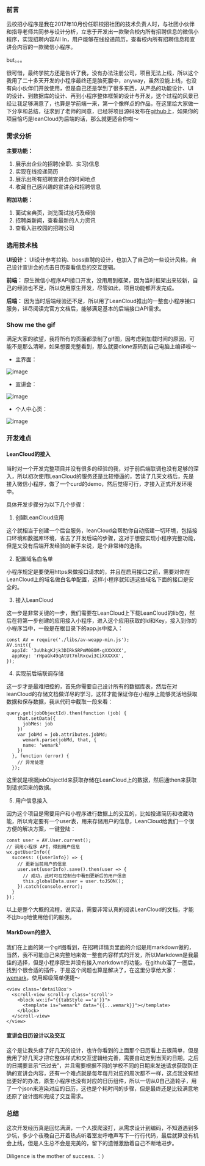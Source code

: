 ### 前言

云校招小程序是我在2017年10月份任职校招社团的技术负责人时，与社团小伙伴和指导老师共同参与设计分析，立志于开发出一款聚合校内所有招聘信息的微信小程序，实现招聘内容All In，用户能够在线投递简历，查看校内所有招聘信息和宣讲会内容的一款微信小程序。

but。。。

很可惜，最终学院方还是告诉了我，没有办法注册公司，项目无法上线，所以这个我用了二十多天开发的小程序最终还是胎死腹中，anyway，虽然没能上线，也没有向小伙伴们开放使用，但是自己还是学到了很多东西，从产品的功能设计、UI的设计、到数据库的设计、再到小程序整体框架的设计与开发，这个过程的风景已经让我足够满意了，也算是学前端一来，第一个像样点的作品，在这里给大家做一下分享和总结，征求到了老师的同意，已经将项目源码发布在[github](https://github.com/Vincedream/cloud-job)上，如果你的项目恰巧是leanCloud为后端的话，那么就更适合你啦～

### 需求分析

**主要功能：**
1. 展示出企业的招聘(全职、实习)信息
2. 实现在线投递简历
3. 展示出所有招聘宣讲会的时间地点
4. 收藏自己感兴趣的宣讲会和招聘信息

**附加功能：**
1. 面试宝典页，浏览面试技巧及经验
2. 招聘类新闻，查看最新的人力资讯
3. 查看入驻校园的招聘公司

### 选用技术栈

**UI设计：** UI设计参考拉钩、boss直聘的设计，也加入了自己的一些设计风格，自己设计宣讲会的点击日历查看信息的交互逻辑。

**前端：** 原生微信小程序API接口开发，没用用到框架，因为当时框架出来较新，自己的经验也不足，所以使用原生开发，尽管如此，项目功能都开发完成。

**后端：** 因为当时后端经验还不足，所以用了LeanCloud推出的一整套小程序接口服务，详尽阅读完官方文档后，能够满足基本的后端接口API需求。

### Show me the gif

满足大家的欲望，我将所有的页面都录制了gif图，因考虑到加载时间的原因，可能不是那么清晰，如果想要完整看到，那么就要clone源码到自己电脑上编译啦～

- 主界面：

![image](http://static.vince.xin/JISCFJIOWRF.gif)

- 宣讲会：

![image](http://static.vince.xin/YFUYUIO.gif)

- 个人中心页：

![image](http://static.vince.xin/IUYGHIUWFIO.gif)

### 开发难点

#### LeanCloud的接入

当时对一个开发完整项目并没有很多的经验的我，对于前后端联调也没有足够的深入，所以初次使用LeanCloud的服务还是比较懵逼的，苦读了几天文档后，先是接入微信小程序，做了一个curd的demo，然后觉得可行，才接入正式开发环境中。

具体开发步骤分为以下几个步骤：
1. 创建LeanCloud应用

这个就相当于创建一个后台服务，leanCloud会帮助你自动搭建一切环境，包括接口环境和数据库环境，省去了开发后端的步骤，这对于想要实现小程序完整功能，但是又没有后端开发经验的新手来说，是个非常棒的选择。

2. 配置域名白名单

小程序规定是要使用https来做接口请求的，并且在启用接口之前，需要对你在LeanCloud上的域名做白名单配置，这样小程序就知道这些域名下面的接口是安全的。

3. 接入LeanCloud

这一步是非常关键的一步，我们需要在LeanCloud上下载LeanCloud的lib包，然后在将第一步创建的应用接入小程序，进入这个应用获取的Id和Key，接入到你的小程序当中，一般是在根目录下的app.js中接入：


```
const AV = require('./libs/av-weapp-min.js');
AV.init({
  appId: '3uUhkgKJjk3DIRkSRPmM0B0M-gXXXXXX',
  appKey: 'rHpaGk49qAtUt7nlRxcwi3CiXXXXXX',
});
```


4. 实现前后端联调存储

这一步才是最难把控的，首先你需要自己设计所有的数据库表，然后在对leanCloud的存储文档做详尽的学习，这样才能保证你在小程序上能够灵活地获取数据和保存数据，我从代码中截取一段来看：


```
query.get(jobObjectId).then(function (job) {
    that.setData({
      jobMes: job
    })
    var jobMd = job.attributes.jobMd;
      wemark.parse(jobMd, that, {
      name: 'wemark'
    })
  }, function (error) {
    // 异常处理
  });
```

这里就是根据jobObjectId来获取存储在LeanCloud上的数据，然后通then来获取到请求回来的数据。

5. 用户信息接入

因为这个项目是需要用户和小程序进行数据上的交互的，比如投递简历和收藏功能，所以肯定要有一个user表，用来存储用户的信息，LeanCloud给我们一个很方便的解决方案，一键登陆：

```
const user = AV.User.current();
// 调用小程序 API，得到用户信息
wx.getUserInfo({
  success: ({userInfo}) => {
    // 更新当前用户的信息
    user.set(userInfo).save().then(user => {
      // 成功，此时可在控制台中看到更新后的用户信息
      this.globalData.user = user.toJSON();
    }).catch(console.error);
  }
});
```

以上是整个大概的流程，说实话，需要非常认真的阅读LeanCloud的文档，才能不出bug地使用他们的服务。

#### MarkDown的接入

我们在上面的第一个gif图看到，在招聘详情页里面的介绍是用markdown做的，当然，我不可能自己来完整地来做一整套内容样式的开发，所以Markdown是我最佳的选择，但是小程序原生并没有接入markdown的功能，在github溜了一圈后，找到个很合适的插件，于是这个问题也算是解决了，在这里分享给大家：[wemark](https://github.com/TooBug/wemark)，使用超级简单便捷～


```
<view class='detailBox'>
  <scroll-view scroll-y class='scroll'>
    <block wx:if="{{tabStyle =='a'}}">
      <template is="wemark" data="{{...wemark}}"></template>
    </block>
  </scroll-view>
</view>
```


#### 宣讲会日历设计以及交互

这个是让我头疼了好几天的设计，也许你看到的上面那个日历看上去很简单，但是我用了好几天才把它整体样式和交互逻辑给完善，需要自动定到当天的日期，之后的日期要显示“已过去”，并且需要根据不同的学校不同的日期来发送请求获取到正确的宣讲会内容，还有一个难点就是每年每月对应的周次都不一样，这点我没有想出更好的办法，原生小程序也没有对应的日历组件，所以一切从0自己造轮子，用了一个json来渲染对应的日历，这也是个耗时间的步骤，但是最终还是比较满意地还原了设计图和完成了交互需求。

### 总结

这次开发经历真是回忆满满，一个人摸爬滚打，从需求设计到编码，不知道遇到多少坑，多少个夜晚自己开着热点听着室友呼噜声写下一行行代码，最后就算没有机会上线，但是人生总不会是完美的，留下的遗憾激励着自己不断地进步。

Diligence is the mother of success. ：）
